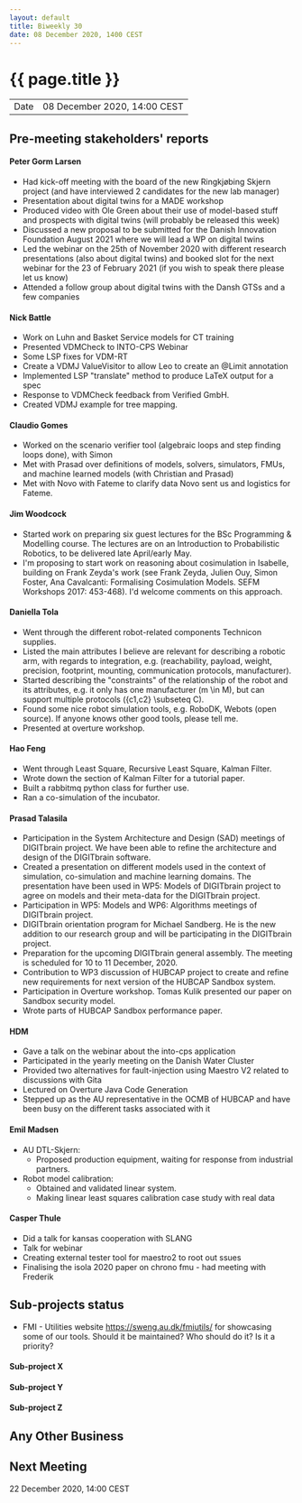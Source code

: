 ```yaml
---
layout: default
title: Biweekly 30
date: 08 December 2020, 1400 CEST
---
```


<script src="https://code.jquery.com/jquery-1.11.1.min.js">
</script>
<script src="/javascripts/edit.js"></script>
<script>setEditButonNm();</script>

# {{ page.title }}

|||
|---|---|
| Date | 08 December 2020, 14:00 CEST |


## Pre-meeting stakeholders' reports

<!-- Please keep in mind that the minutes are publicly available.-->

#### Peter Gorm Larsen
* Had kick-off meeting with the board of the new Ringkjøbing Skjern project (and have interviewed 2 candidates for the new lab manager)
* Presentation about digital twins for a MADE workshop
* Produced video with Ole Green about their use of model-based stuff and prospects with digital twins (will probably be released this week)
* Discussed a new proposal to be submitted for the Danish Innovation Foundation August 2021 where we will lead a WP on digital twins
* Led the webinar on the 25th of November 2020 with different research presentations (also about digital twins) and booked slot for the next webinar for the 23 of February 2021 (if you wish to speak there please let us know)
* Attended a follow group about digital twins with the Dansh GTSs and a few companies

#### Nick Battle
* Work on Luhn and Basket Service models for CT training
* Presented VDMCheck to INTO-CPS Webinar
* Some LSP fixes for VDM-RT
* Create a VDMJ ValueVisitor to allow Leo to create an @Limit annotation
* Implemented LSP "translate" method to produce LaTeX output for a spec
* Response to VDMCheck feedback from Verified GmbH.
* Created VDMJ example for tree mapping.

#### Claudio Gomes
* Worked on the scenario verifier tool (algebraic loops and step finding loops done), with Simon
* Met with Prasad over definitions of models, solvers, simulators, FMUs, and machine learned models (with Christian and Prasad)
* Met with Novo with Fateme to clarify data Novo sent us and logistics for Fateme.

#### Jim Woodcock
* Started work on preparing six guest lectures for the BSc Programming & Modelling course. The lectures are on an Introduction to Probabilistic Robotics, to be delivered late April/early May.
* I'm proposing to start work on reasoning about cosimulation in Isabelle, building on Frank Zeyda's work (see Frank Zeyda, Julien Ouy, Simon Foster, Ana Cavalcanti: Formalising Cosimulation Models. SEFM Workshops 2017: 453-468). I'd welcome comments on this approach.

#### Daniella Tola
* Went through the different robot-related components Technicon supplies.
* Listed the main attributes I believe are relevant for describing a robotic arm, with regards to integration, e.g. (reachability, payload, weight, precision, footprint, mounting, communication protocols, manufacturer). 
* Started describing the "constraints" of the relationship of the robot and its attributes, e.g. it only has one manufacturer (m \in M), but can support multiple protocols ({c1,c2} \subseteq C).
* Found some nice robot simulation tools, e.g. RoboDK, Webots (open source). If anyone knows other good tools, please tell me.
* Presented at overture workshop.
   
#### Hao Feng
* Went through Least Square, Recursive Least Square, Kalman Filter.
* Wrote down the section of Kalman Filter for a tutorial paper. 
* Built a rabbitmq python class for further use.
* Ran a co-simulation of the incubator. 
   
#### Prasad Talasila
* Participation in the System Architecture and Design (SAD) meetings of DIGITbrain project. We have been able to refine the architecture and design of the DIGITbrain software.
* Created a presentation on different models used in the context of simulation, co-simulation and machine learning domains. The presentation have been used in WP5: Models of DIGITbrain project to agree on models and their meta-data for the DIGITbrain project.
* Participation in WP5: Models and WP6: Algorithms meetings of DIGITbrain project.
* DIGITbrain orientation program for Michael Sandberg. He is the new addition to our research group and will be participating in the DIGITbrain project.
* Preparation for the upcoming DIGITbrain general assembly. The meeting is scheduled for 10 to 11 December, 2020.
* Contribution to WP3 discussion of HUBCAP project to create and refine new requirements for next version of the HUBCAP Sandbox system.
* Participation in Overture workshop. Tomas Kulik presented our paper on Sandbox security model.
* Wrote parts of HUBCAP Sandbox performance paper.
   
#### HDM
* Gave a talk on the webinar about the into-cps application
* Participated in the yearly meeting on the Danish Water Cluster
* Provided two alternatives for fault-injection using Maestro V2 related to discussions with Gita
* Lectured on Overture Java Code Generation
* Stepped up as the AU representative in the OCMB of HUBCAP and have been busy on the different tasks associated with it

#### Emil Madsen
* AU DTL-Skjern:
  * Proposed production equipment, waiting for response from industrial partners.
* Robot model calibration:
  * Obtained and validated linear system.
  * Making linear least squares calibration case study with real data
  
#### Casper Thule
* Did a talk for kansas cooperation with SLANG
* Talk for webinar
* Creating external tester tool for maestro2 to root out ssues
* Finalising the isola 2020 paper on chrono fmu - had meeting with Frederik



## Sub-projects status

* FMI - Utilities website https://sweng.au.dk/fmiutils/ for showcasing some of our tools. Should it be maintained? Who should do it? Is it a priority? 

#### Sub-project X

#### Sub-project Y

#### Sub-project Z

##  Any Other Business

Next Meeting
------------

22 December 2020, 14:00 CEST


<div id="edit_page_div"></div>
